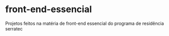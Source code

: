 # front-end-essencial
Projetos feitos na matéria de front-end essencial do programa de residência serratec
